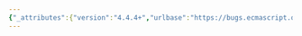 ```yaml
---
{"_attributes":{"version":"4.4.4+","urlbase":"https://bugs.ecmascript.org/","maintainer":"dherman@mozilla.com"},"bug":{"bug_id":2127,"creation_ts":"2013-10-30 05:54:00 -0700","short_desc":"26.2.1.1, 26.2.2.1 Proxy: Missing full stops, incomplete sentence","delta_ts":"2013-11-08 13:09:29 -0800","product":"Draft for 6th Edition","component":"editorial issue","version":"Rev 20: October 28, 2013 Draft","rep_platform":"All","op_sys":"All","bug_status":"RESOLVED","resolution":"FIXED","priority":"Normal","bug_severity":"normal","everconfirmed":true,"reporter":{"uid":"andrebargull","name":"André Bargull"},"assigned_to":{"uid":"allen","name":"Allen Wirfs-Brock"},"long_desc":[{"commentid":6238,"comment_count":0,"who":{"uid":"andrebargull","name":"André Bargull"},"bug_when":"2013-10-30 05:54:09 -0700","thetext":"26.2.1.1 Proxy(target, handler), preamble:\n\n- Add full stop between both sentences.\n\n\n26.2.2.1 Proxy.revocable(target, handler), preamble:\n\n- First sentence in preamble is incomplete and contains duplicate text, remove?\n- Add full stop between both sentences."},{"commentid":6294,"comment_count":1,"who":{"uid":"allen","name":"Allen Wirfs-Brock"},"bug_when":"2013-11-01 09:59:32 -0700","thetext":"fixed in rev21 editor's draft"},{"commentid":6586,"comment_count":2,"who":{"uid":"allen","name":"Allen Wirfs-Brock"},"bug_when":"2013-11-08 13:09:29 -0800","thetext":"fixed in rev21 draft"}]}}
---
```

